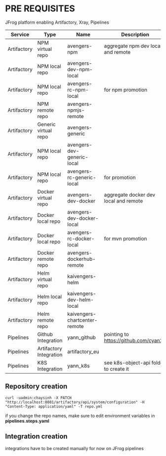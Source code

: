 # PRE REQUISITES

JFrog platform enabling Artifactory, Xray, Pipelines

| Service | Type | Name | Description | 
| ----------- | ----------- |----------- | ----------- |
| Artifactory | NPM virtual repo | avengers-npm | aggregate npm dev local and remote | 
| Artifactory | NPM local repo   | avengers-dev-npm-local | | 
| Artifactory | NPM local repo   | avengers-rc-npm-local | for npm promotion | 
| Artifactory | NPM remote repo  | avengers-npmjs-remote | | 
| Artifactory | Generic virtual repo | avengers-generic | | 
| Artifactory | NPM local repo   | avengers-dev-generic-local | | 
| Artifactory | NPM local repo   | avengers-rc-generic-local | for promotion | 
| Artifactory | Docker virtual repo | avengers-dev-docker | aggregate docker dev local and remote | 
| Artifactory | Docker local repo   | avengers-dev-docker-local | | 
| Artifactory | Docker local repo   | avengers-rc-docker-local | for mvn promotion | 
| Artifactory | Docker remote repo  | avengers-dockerhub-remote | | 
| Artifactory | Helm virtual repo   | kaivengers-helm | | 
| Artifactory | Helm local repo     | kaivengers-dev-helm-local | | 
| Artifactory | Helm remote repo    | kaivengers-chartcenter-remote | | 
| Pipelines   | Github Integration | yann_github | pointing to https://github.com/cyan21 |
| Pipelines   | Artifactory Integration | artifactory_eu | |
| Pipelines   | K8S Integration | yann_k8s | see k8s-object-api folder to create it|

## Repository creation

````
curl -uadmin:chaysinh -X PATCH "http://localhost:8081/artifactory/api/system/configuration" -H "Content-Type: application/yaml" -T repo.yml
````

if you change the repo names, make sure to edit environment variables in **pipelines.steps.yaml**


## Integration creation

integrations have to be created manually for now on JFrog pipelines




